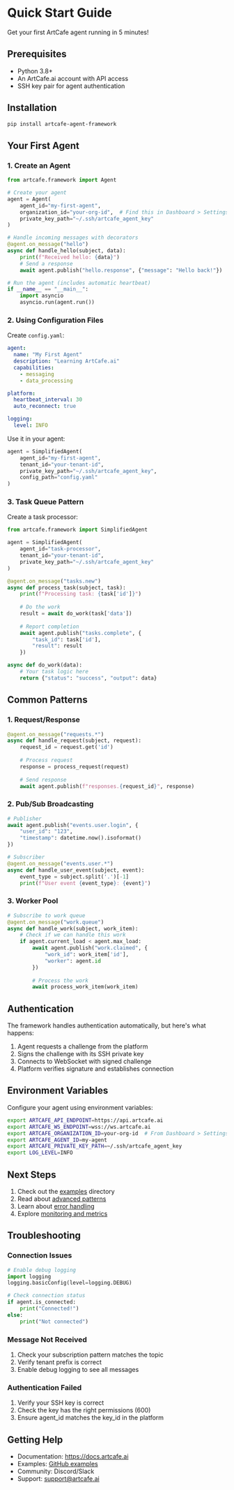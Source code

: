# Quick Start Guide

Get your first ArtCafe agent running in 5 minutes!

## Prerequisites

- Python 3.8+
- An ArtCafe.ai account with API access
- SSH key pair for agent authentication

## Installation

```bash
pip install artcafe-agent-framework
```

## Your First Agent

### 1. Create an Agent

```python
from artcafe.framework import Agent

# Create your agent
agent = Agent(
    agent_id="my-first-agent",
    organization_id="your-org-id",  # Find this in Dashboard > Settings
    private_key_path="~/.ssh/artcafe_agent_key"
)

# Handle incoming messages with decorators
@agent.on_message("hello")
async def handle_hello(subject, data):
    print(f"Received hello: {data}")
    # Send a response
    await agent.publish("hello.response", {"message": "Hello back!"})

# Run the agent (includes automatic heartbeat)
if __name__ == "__main__":
    import asyncio
    asyncio.run(agent.run())
```

### 2. Using Configuration Files

Create `config.yaml`:

```yaml
agent:
  name: "My First Agent"
  description: "Learning ArtCafe.ai"
  capabilities:
    - messaging
    - data_processing

platform:
  heartbeat_interval: 30
  auto_reconnect: true

logging:
  level: INFO
```

Use it in your agent:

```python
agent = SimplifiedAgent(
    agent_id="my-first-agent",
    tenant_id="your-tenant-id", 
    private_key_path="~/.ssh/artcafe_agent_key",
    config_path="config.yaml"
)
```

### 3. Task Queue Pattern

Create a task processor:

```python
from artcafe.framework import SimplifiedAgent

agent = SimplifiedAgent(
    agent_id="task-processor",
    tenant_id="your-tenant-id",
    private_key_path="~/.ssh/artcafe_agent_key"
)

@agent.on_message("tasks.new")
async def process_task(subject, task):
    print(f"Processing task: {task['id']}")
    
    # Do the work
    result = await do_work(task['data'])
    
    # Report completion
    await agent.publish("tasks.complete", {
        "task_id": task['id'],
        "result": result
    })

async def do_work(data):
    # Your task logic here
    return {"status": "success", "output": data}
```

## Common Patterns

### 1. Request/Response

```python
@agent.on_message("requests.*")
async def handle_request(subject, request):
    request_id = request.get('id')
    
    # Process request
    response = process_request(request)
    
    # Send response
    await agent.publish(f"responses.{request_id}", response)
```

### 2. Pub/Sub Broadcasting

```python
# Publisher
await agent.publish("events.user.login", {
    "user_id": "123",
    "timestamp": datetime.now().isoformat()
})

# Subscriber
@agent.on_message("events.user.*")
async def handle_user_event(subject, event):
    event_type = subject.split('.')[-1]
    print(f"User event {event_type}: {event}")
```

### 3. Worker Pool

```python
# Subscribe to work queue
@agent.on_message("work.queue")
async def handle_work(subject, work_item):
    # Check if we can handle this work
    if agent.current_load < agent.max_load:
        await agent.publish("work.claimed", {
            "work_id": work_item['id'],
            "worker": agent.id
        })
        
        # Process the work
        await process_work_item(work_item)
```

## Authentication

The framework handles authentication automatically, but here's what happens:

1. Agent requests a challenge from the platform
2. Signs the challenge with its SSH private key
3. Connects to WebSocket with signed challenge
4. Platform verifies signature and establishes connection

## Environment Variables

Configure your agent using environment variables:

```bash
export ARTCAFE_API_ENDPOINT=https://api.artcafe.ai
export ARTCAFE_WS_ENDPOINT=wss://ws.artcafe.ai
export ARTCAFE_ORGANIZATION_ID=your-org-id  # From Dashboard > Settings
export ARTCAFE_AGENT_ID=my-agent
export ARTCAFE_PRIVATE_KEY_PATH=~/.ssh/artcafe_agent_key
export LOG_LEVEL=INFO
```

## Next Steps

1. Check out the [examples](../examples/) directory
2. Read about [advanced patterns](./advanced_patterns.md)
3. Learn about [error handling](./error_handling.md)
4. Explore [monitoring and metrics](./monitoring.md)

## Troubleshooting

### Connection Issues

```python
# Enable debug logging
import logging
logging.basicConfig(level=logging.DEBUG)

# Check connection status
if agent.is_connected:
    print("Connected!")
else:
    print("Not connected")
```

### Message Not Received

1. Check your subscription pattern matches the topic
2. Verify tenant prefix is correct
3. Enable debug logging to see all messages

### Authentication Failed

1. Verify your SSH key is correct
2. Check the key has the right permissions (600)
3. Ensure agent_id matches the key_id in the platform

## Getting Help

- Documentation: https://docs.artcafe.ai
- Examples: [GitHub examples](../examples/)
- Community: Discord/Slack
- Support: support@artcafe.ai